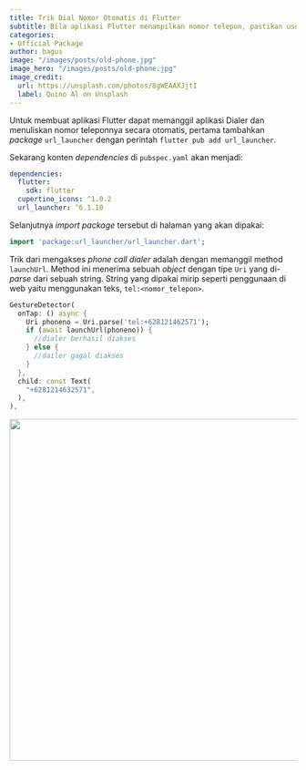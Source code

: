```yaml
---
title: Trik Dial Nomor Otomatis di Flutter
subtitle: Bila aplikasi Flutter menampilkan nomor telepon, pastikan user bisa mengakses nomor telepon tersebut dengan lebih mudah.
categories:
- Official Package
author: bagus
image: "/images/posts/old-phone.jpg"
image_hero: "/images/posts/old-phone.jpg"
image_credit:
  url: https://unsplash.com/photos/8gWEAAXJjtI
  label: Quino Al on Unsplash
---
```


Untuk membuat aplikasi Flutter dapat memanggil aplikasi Dialer dan menuliskan nomor teleponnya secara otomatis, pertama tambahkan *package* `url_launcher` dengan perintah `flutter pub add url_launcher`. 

Sekarang konten *dependencies* di `pubspec.yaml` akan menjadi:

```yaml
dependencies:
  flutter:
    sdk: flutter
  cupertino_icons: ^1.0.2
  url_launcher: ^6.1.10
```

Selanjutnya *import package* tersebut di halaman yang akan dipakai:

```dart
import 'package:url_launcher/url_launcher.dart';
```

Trik dari mengakses *phone call dialer* adalah dengan memanggil method `launchUrl`. Method ini menerima sebuah *object* dengan tipe `Uri` yang di-*parse* dari sebuah string. String yang dipakai mirip seperti penggunaan di web yaitu menggunakan teks, `tel:<nomor_telepon>`.

```dart
GestureDetector(
  onTap: () async {
    Uri phoneno = Uri.parse('tel:+628121462571');
    if (await launchUrl(phoneno)) {
      //dialer berhasil diakses
    } else {
      //dailer gagal diakses
    }
  },
  child: const Text(
    "+6281214632571",
  ),
),
```

<img src="/images/posts/CleanShot%202023-03-27%20at%2021.57.27%402x.png" height="600px"/>
